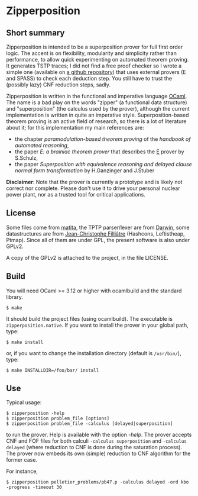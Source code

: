 # Zipperposition

## Short summary
Zipperposition is intended to be a superposition prover for full first order logic. The accent
is on flexibility, modularity and simplicity rather than performance, to allow
quick experimenting on automated theorem proving. It generates TSTP traces; I did
not find a free proof checker so I wrote a simple one (available on
[a github repository](https://github.com/c-cube/tstp-proof-checker "proof checker"))
that uses external provers (E and SPASS) to check each deduction step. You still
have to trust the (possibly lazy) CNF reduction steps, sadly.

Zipperposition is written in the functional and imperative language
[OCaml](http://caml.inria.fr). The name is a bad play on the words "zipper" (a
functional data structure) and "superposition" (the calculus used by the
prover), although the current implementation is written in quite an imperative style.
Superposition-based theorem proving is an active field of research, so
there is a lot of literature about it; for this implementation my main references
are:

* the chapter _paramodulation-based theorem proving_ of the _handbook of automated reasoning_,
* the paper _E: a brainiac theorem prover_ that describes the [E](http://eprover.org) prover by S.Schulz,
* the paper _Superposition with equivalence reasoning and delayed clause normal form transformation_ by H.Ganzinger and J.Stuber

**Disclaimer**: Note that the prover is currently a prototype and is
likely not correct nor complete. Please don't use it to drive your personal
nuclear power plant, nor as a trusted tool for critical applications.

## License
Some files come from [matita](http://matita.cs.unibo.it/), the TPTP
parser/lexer are from [Darwin](http://combination.cs.uiowa.edu/Darwin/), some
datastructures are from [Jean-Christophe Filliâtre](http://www.lri.fr/~filliatr/software.en.html/)
(Hashcons, Leftistheap, Ptmap). Since all of them are under GPL, the present software is also
under GPLv2.

A copy of the GPLv2 is attached to the project, in the file LICENSE.

## Build
You will need OCaml >= 3.12 or higher with ocamlbuild and the standard
library.

    $ make

It should build the project files (using ocamlbuild).
The executable is `zipperposition.native`. If you want to install the prover
in your global path, type:

    $ make install

or, if you want to change the installation directory (default is `/usr/bin/`), type:

    $ make INSTALLDIR=/foo/bar/ install

## Use

Typical usage:

    $ zipperposition -help
    $ zipperposition problem_file [options]
    $ zipperposition problem_file -calculus [delayed|superposition]

to run the prover. Help is available with the option *-help*. The prover
accepts CNF and FOF files for both calculi `-calculus superposition` and
`-calculus delayed` (where reduction to CNF is done during the saturation
process). The prover now embeds its own (simple) reduction to CNF algorithm
for the former case.

For instance,

    $ zipperposition pelletier_problems/pb47.p -calculus delayed -ord kbo -progress -timeout 30

